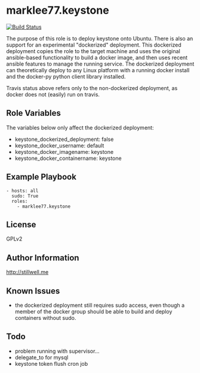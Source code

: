 marklee77.keystone
=================

[![Build Status](https://travis-ci.org/marklee77/ansible-role-keystone.svg?branch=master)](https://travis-ci.org/marklee77/ansible-role-mariadb)

The purpose of this role is to deploy keystone onto Ubuntu. There is also an
support for an experimental "dockerized" deployment. This dockerized deployment
copies the role to the target machine and uses the original ansible-based
functionality to build a docker image, and then uses recent ansible features to
manage the running service. The dockerized deployment can theoretically deploy
to any Linux platform with a running docker install and the docker-py python
client library installed.

Travis status above refers only to the non-dockerized deployment, as docker does 
not (easily) run on travis.

Role Variables
--------------

The variables below only affect the dockerized deployment:

- keystone_dockerized_deployment: false
- keystone_docker_username: default
- keystone_docker_imagename: keystone
- keystone_docker_containername: keystone

Example Playbook
-------------------------

    - hosts: all
      sudo: True
      roles:
        - marklee77.keystone

License
-------

GPLv2

Author Information
------------------

http://stillwell.me

Known Issues
------------

- the dockerized deployment still requires sudo access, even though a member of 
  the docker group should be able to build and deploy containers without sudo.

Todo
----

- problem running with supervisor...
- delegate_to for mysql 
- keystone token flush cron job
